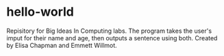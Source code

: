 # hello-world
Repisitory for Big Ideas In Computing labs.
The program takes the user's imput for their name and age, then outputs a sentence using both.
Created by Elisa Chapman and Emmett Willmot.

